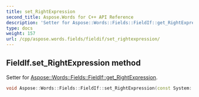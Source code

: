 ```yaml
---
title: set_RightExpression
second_title: Aspose.Words for C++ API Reference
description: 'Setter for Aspose::Words::Fields::FieldIf::get_RightExpression.'
type: docs
weight: 157
url: /cpp/aspose.words.fields/fieldif/set_rightexpression/
---
```

## FieldIf.set_RightExpression method


Setter for [Aspose::Words::Fields::FieldIf::get_RightExpression](../get_rightexpression/).

```cpp
void Aspose::Words::Fields::FieldIf::set_RightExpression(const System::String &value)
```

